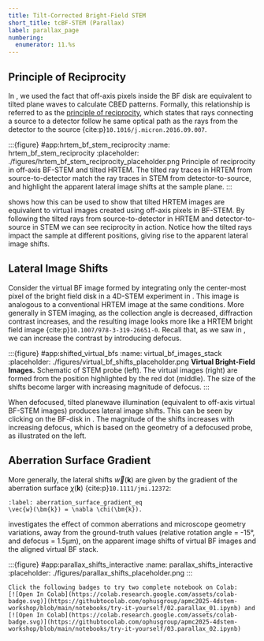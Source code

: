 ```yaml
---
title: Tilt-Corrected Bright-Field STEM
short_title: tcBF-STEM (Parallax)
label: parallax_page
numbering:
  enumerator: 11.%s
---
```


## Principle of Reciprocity

In [](#bloch_wave_algorithm_page), we used the fact that off-axis pixels inside the BF disk are equivalent to tilted plane waves to calculate CBED patterns.
Formally, this relationship is referred to as the [principle of reciprocity](wiki:Helmholtz_reciprocity), which states that rays connecting a source to a detector follow he same optical path as the rays from the detector to the source {cite:p}`10.1016/j.micron.2016.09.007`.

:::{figure} #app:hrtem_bf_stem_reciprocity
:name: hrtem_bf_stem_reciprocity
:placeholder: ./figures/hrtem_bf_stem_reciprocity_placeholder.png
Principle of reciprocity in off-axis BF-STEM and tilted HRTEM.
The tilted ray traces in HRTEM from source-to-detector match the ray traces in STEM from detector-to-source, and highlight the apparent lateral image shifts at the sample plane.
:::

[](#hrtem_bf_stem_reciprocity) shows how this can be used to show that tilted HRTEM images are equivalent to virtual images created using off-axis pixels in BF-STEM.
By following the tilted rays from source-to-detector in HRTEM and detector-to-source in STEM we can see reciprocity in action.
Notice how the tilted rays impact the sample at different positions, giving rise to the apparent lateral image shifts.

## Lateral Image Shifts

Consider the virtual BF image formed by integrating only the center-most pixel of the bright field disk in a 4D-STEM experiment in [](#virtual_bf_images_stack).
This image is analogous to a conventional HRTEM image at the same conditions. 
More generally in STEM imaging, as the collection angle is decreased, diffraction contrast increases, and the resulting image looks more like a HRTEM bright field image {cite:p}`10.1007/978-3-319-26651-0`.
Recall that, as we saw in [](#phase_problem_page), we can increase the contrast by introducing defocus.

:::{figure} #app:shifted_virtual_bfs
:name: virtual_bf_images_stack
:placeholder: ./figures/virtual_bf_shifts_placeholder.png
**Virtual Bright-Field Images.** Schematic of STEM probe (left). 
The virtual images (right) are formed from the position highlighted by the red dot (middle). 
The size of the shifts become larger with increasing magnitude of defocus.
:::

When defocused, tilted planewave illumination (equivalent to off-axis virtual BF-STEM images) produces lateral image shifts.
This can be seen by clicking on the BF-disk in [](#virtual_bf_images_stack). 
The magnitude of the shifts increases with increasing defocus, which is based on the geometry of a defocused probe, as illustrated on the left.

## Aberration Surface Gradient

More generally, the lateral shifts $\vec{w}(\bm{k})$ are given by the gradient of the aberration surface $\chi(\bm{k})$ {cite:p}`10.1111/jmi.12372`:

```{math}
:label: aberration_surface_gradient_eq
\vec{w}(\bm{k}) = \nabla \chi(\bm{k}).
```

[](#parallax_shifts_interactive) investigates the effect of common aberrations and microscope geometry variations, away from the ground-truth values (relative rotation angle = -15°, and defocus = 1.5μm), on the apparent image shifts of virtual BF images and the aligned virtual BF stack.

:::{figure} #app:parallax_shifts_interactive
:name: parallax_shifts_interactive
:placeholder: ./figures/parallax_shifts_placeholder.png
:::

```{attention} Try it yourself!
Click the following badges to try two complete notebook on Colab:  
[![Open In Colab](https://colab.research.google.com/assets/colab-badge.svg)](https://githubtocolab.com/ophusgroup/apmc2025-4dstem-workshop/blob/main/notebooks/try-it-yourself/02.parallax_01.ipynb) and [![Open In Colab](https://colab.research.google.com/assets/colab-badge.svg)](https://githubtocolab.com/ophusgroup/apmc2025-4dstem-workshop/blob/main/notebooks/try-it-yourself/03.parallax_02.ipynb)
```
